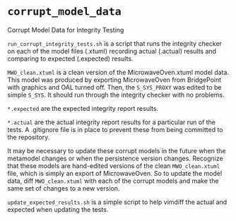 `corrupt_model_data`
====================

Corrupt Model Data for Integrity Testing

`run_corrupt_integrity_tests.sh` is a script that runs the integrity checker
on each of the model files (.xtuml) recording actual (.actual) results and
comparing to expected (.expected) results.

`MWO_clean.xtuml` is a clean version of the MicrowaveOven.xtuml model data.
This model was produced by exporting MicrowaveOven from BridgePoint with
graphics and OAL turned off.  Then, the `S_SYS_PROXY` was edited to be
simple `S_SYS`.
It should run through the integrity checker with no problems.

`*.expected` are the expected integrity report results.

`*.actual` are the actual integrity report results for a particular run
of the tests.  A .gitignore file is in place to prevent these from being
committed to the repository.

It may be necessary to update these corrupt models in the future when the
metamodel changes or when the persistence version changes.  Recognize that
these models are hand-edited versions of the clean `MWO_clean.xtuml` file,
which is simply an export of MicrowaveOven.  So to update the model data,
diff `MWO_clean.xtuml` with each of the corrupt models and make the same
set of changes to a new version.

`update_expected_results.sh` is a simple script to help vimdiff the
actual and expected when updating the tests.
